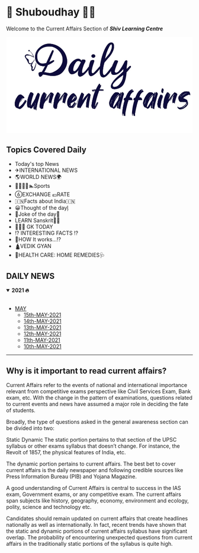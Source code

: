 # 🌄 Shuboudhay 🙏🏻

Welcome to the Current Affairs Section of **_Shiv Learning Centre_**

![Image](daily-caa.jpg)

## Topics Covered Daily

+  Today's top News
+  ✈INTERNATIONAL NEWS
+  🌎WORLD NEWS🌍
+  🚣🚴🏇🏁🏊Sports
+  EXCHANGE 💷RATE
+  🇮🇳Facts about India🇮🇳
+  😀Thought of the day
+  Joke of the day
+  LEARN Sanskrit🙏🏻
+  💁🏻‍♂️ GK TODAY
+  ⁉ INTERESTING FACTS ⁉
+  🤔HOW It works...⁉️
+  🛕VEDIK GYAN
+  🧬HEALTH CARE: HOME REMEDIES🩺


## DAILY NEWS

<details open>
 <summary><strong> 2021 🔥</strong></summary>
<br>
  
- [MAY](https://github.com/OddExtension5/daily-current-affairs/tree/main/MAY)
  - [15th-MAY-2021](MAY/15-MAY-2021.md)
  - [14th-MAY-2021](MAY/14-MAY-2021.md)
  - [13th-MAY-2021](MAY/13-MAY-2021.md)
  - [12th-MAY-2021](MAY/12-MAY-2021.md)
  - [11th-MAY-2021](MAY/11-MAY-2021.md)
  - [10th-MAY-2021](MAY/10-MAY-2021.md)

</details>

<hr> </hr>

## Why is it important to read current affairs?</h2>

Current Affairs refer to the events of national and international importance relevant from competitive exams perspective like Civil Services Exam, Bank exam, etc. With the change in the pattern of examinations, questions related to current events and news have assumed a major role in deciding the fate of students.

Broadly, the type of questions asked in the general awareness section can be divided into two:

Static
Dynamic
The static portion pertains to that section of the UPSC syllabus or other exams syllabus that doesn’t change. For instance, the Revolt of 1857, the physical features of India, etc.

The dynamic portion pertains to current affairs. The best bet to cover current affairs is the daily newspaper and following credible sources like Press Information Bureau (PIB) and Yojana Magazine.

A good understanding of Current Affairs is central to success in the IAS exam, Government exams, or any competitive exam. The current affairs span subjects like history, geography, economy, environment and ecology, polity, science and technology etc.

Candidates should remain updated on current affairs that create headlines nationally as well as internationally. In fact, recent trends have shown that the static and dynamic portions of current affairs syllabus have significant overlap. The probability of encountering unexpected questions from current affairs in the traditionally static portions of the syllabus is quite high.
</p>
